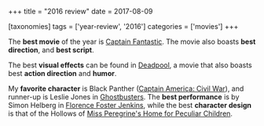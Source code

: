 +++
title = "2016 review"
date = 2017-08-09

[taxonomies]
tags = ['year-review', '2016']
categories = ['movies']
+++

The **best movie** of the year is [Captain Fantastic]. The movie also
boasts **best direction**, and **best script**.

The best **visual effects** can be found in [Deadpool], a movie that
also boasts best **action direction** and **humor**.

My **favorite character** is Black Panther ([Captain America: Civil
War]), and runner-up is Leslie Jones in [Ghostbusters]. The **best
performance** is by Simon Helberg in [Florence Foster Jenkins], while
the best **character design** is that of the Hollows of [Miss
Peregrine\'s Home for Peculiar Children].

  [Captain Fantastic]: http://tshepang.net/captain-fantastic
  [Deadpool]: http://tshepang.net/deadpool
  [Captain America: Civil War]: http://tshepang.net/captain-america-civil-war
  [Ghostbusters]: http://tshepang.net/ghostbusters
  [Florence Foster Jenkins]: http://tshepang.net/florence-foster-jenkins
  [Miss Peregrine\'s Home for Peculiar Children]: http://tshepang.net/miss-peregrines-home-for-peculiar-children
